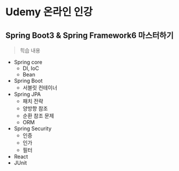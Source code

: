 # Udemy 온라인 인강
## Spring Boot3 & Spring Framework6 마스터하기

> 힉습 내용

* Spring core
    * DI, IoC
    * Bean
* Spring Boot
    * 서블릿 컨테이너
* Spring JPA
    * 패치 전략
    * 양방향 참조
    * 순환 참조 문제
    * ORM
* Spring Security
    * 인증
    * 인가
    * 필터
* React
* JUnit
